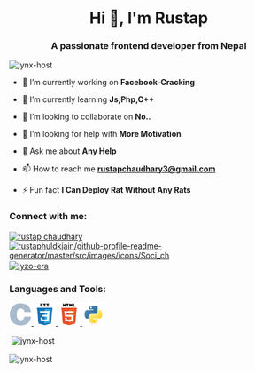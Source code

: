 <h1 align="center">Hi 👋, I'm Rustap</h1>
<h3 align="center">A passionate frontend developer from Nepal</h3>

<p align="left"> <img src="https://komarev.com/ghpvc/?username=jynx-host&label=Profile%20views&color=0e75b6&style=flat" alt="jynx-host" /> </p>

- 🔭 I’m currently working on **Facebook-Cracking**

- 🌱 I’m currently learning **Js,Php,C++**

- 👯 I’m looking to collaborate on **No..**

- 🤝 I’m looking for help with **More Motivation**

- 💬 Ask me about **Any Help**

- 📫 How to reach me **rustapchaudhary3@gmail.com**

- ⚡ Fun fact **I Can Deploy Rat Without Any Rats**

<h3 align="left">Connect with me:</h3>
<p align="left">
<a href="https://www.facebook.com/scott.fric" target="blank"><img align="center" src="https://raw.githubusercontent.com/rahuldkjain/github-profile-readme-generator/master/src/images/icons/Social/facebook.svg" alt="rustap chaudhary" height="30" width="40" /></a>
<a href="https://instagram.com/rustap_ch" target="blank"><img align="center" src="https://raw.githubusercontent.com/raal/instagram.svg" alt="rustaphuldkjain/github-profile-readme-generator/master/src/images/icons/Soci_ch" height="30" width="40" /></a>
<a href="https://www.youtube.com/c/lyzo-era" target="blank"><img align="center" src="https://raw.githubusercontent.com/rahuldkjain/github-profile-readme-generator/master/src/images/icons/Social/youtube.svg" alt="lyzo-era" height="30" width="40" /></a>
</p>

<h3 align="left">Languages and Tools:</h3>
<p align="left"> <a href="https://www.cprogramming.com/" target="_blank" rel="noreferrer"> <img src="https://raw.githubusercontent.com/devicons/devicon/master/icons/c/c-original.svg" alt="c" width="40" height="40"/> </a> <a href="https://www.w3schools.com/css/" target="_blank" rel="noreferrer"> <img src="https://raw.githubusercontent.com/devicons/devicon/master/icons/css3/css3-original-wordmark.svg" alt="css3" width="40" height="40"/> </a> <a href="https://www.w3.org/html/" target="_blank" rel="noreferrer"> <img src="https://raw.githubusercontent.com/devicons/devicon/master/icons/html5/html5-original-wordmark.svg" alt="html5" width="40" height="40"/> </a> <a href="https://www.python.org" target="_blank" rel="noreferrer"> <img src="https://raw.githubusercontent.com/devicons/devicon/master/icons/python/python-original.svg" alt="python" width="40" height="40"/> </a> </p>

<p>&nbsp;<img align="center" src="https://github-readme-stats.vercel.app/api?username=jynx-host&show_icons=true&locale=en" alt="jynx-host" /></p>

<p><img align="center" src="https://github-readme-streak-stats.herokuapp.com/?user=jynx-host&" alt="jynx-host" /></p>
